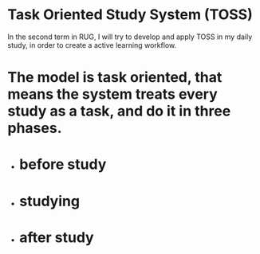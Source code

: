 # Task Oriented Study System (TOSS)
In the second term in RUG, I will try to develop and apply TOSS in my daily study, in order to create a active learning workflow.

# The model is task oriented, that means the system treats every study as a task, and do it in three phases. 

-  # before study
-  # studying
-  # after study 

